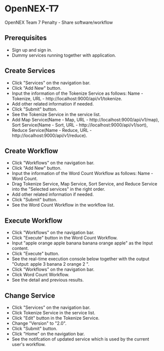 # OpenNEX-T7
OpenNEX Team 7 Penalty - Share software/workflow

## Prerequisites

* Sign up and sign in.
* Dummy services running together with application.

## Create Services

* Click "Services" on the navigation bar.
* Click "Add New" button.
* Input the information of the Tokenize Service as follows: Name - Tokenize, URL - http://localhost:9000/api/v1/tokenize.
* Add other related information if needed.
* Click "Submit" button.
* See the Tokenize Service in the service list.
* Add Map Service(Name - Map, URL - http://localhost:9000/api/v1/map), Sort Service(Name - Sort, URL - http://localhost:9000/api/v1/sort), Reduce Service(Name - Reduce, URL - http://localhost:9000/api/v1/reduce).

## Create Workflow

* Click "Workflows" on the navigation bar.
* Click "Add New" button.
* Input the information of the Word Count Workflow as follows: Name - Word Count.
* Drag Tokenize Service, Map Service, Sort Service, and Reduce Service into the "Selected services" in the right order.
* Add other related information if needed.
* Click "Submit" button.
* See the Word Count Workflow in the workflow list.

## Execute Workflow

* Click "Workflows" on the navigation bar.
* Click "Execute" button in the Word Count Workflow.
* Input "apple orange apple banana banana orange apple" as the Input content.
* Click "Execute" button.
* See the real-time execution console below together with the output "Output: apple 3 banana 2 orange 2 ".
* Click "Workflows" on the navigation bar.
* Click Word Count Workflow.
* See the detail and previous results.

## Change Service

* Click "Services" on the navigation bar.
* Click Tokenize Service in the service list.
* Click "Edit" button in the Tokenize Service.
* Change "Version" to "2.0".
* Click "Submit" button.
* Click "Home" on the navigation bar.
* See the notifcation of updated service which is used by the current user's workflow.

